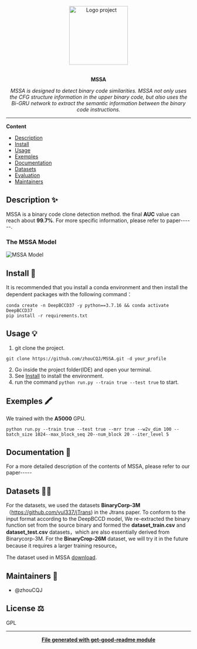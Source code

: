 <div align="center">
  <a href="#">
  	<img src="https://media.giphy.com/media/JIX9t2j0ZTN9S/giphy-downsized.gif" alt="Logo project" height="160" />
  </a>
  <br>
  <br>
  <p>
    <b>MSSA</b>
  </p>
  <p>
     <i>MSSA is designed to detect binary code similarities. MSSA not only uses the CFG structure information in the upper binary code, but also uses the Bi-GRU network to extract the semantic information between the binary code instructions.</i>
  </p>
</div>

---

**Content**

* [Description](##description)
* [Install](##install)
* [Usage](##usage)
* [Exemples](##exemples)
* [Documentation](##documentation)
* [Datasets](##datasets)
* [Evaluation](##evaluation)
* [Maintainers](##maintainers)

## Description ✨
MSSA is a binary code clone detection method.
the final **AUC** value can reach about **99.7%**. For more specific information, please refer to paper------.
### The MSSA Model 
![MSSA Model](https://github.com/SQAbin/assets/170287774/8c34eae0-055c-42aa-b9ad-3240314672e9)

## Install 🐙
It is recommended that you install a conda environment and then install the dependent packages with the following command：
```
conda create -n DeepBCCD37 -y python==3.7.16 && conda activate DeepBCCD37
pip install -r requirements.txt
```

## Usage 💡
1. git clone the project.
```
git clone https://github.com/zhouCQJ/MSSA.git -d your_profile
```
2. Go inside the project folder(IDE) and open your terminal.
3. See  [Install](##install) to install the environment.
4. run the command `python run.py --train true --test true` to start.

## Exemples 🖍
We trained with the **A5000** GPU.
```
python run.py --train true --test true --mrr true --w2v_dim 100 --batch_size 1024--max_block_seq 20--num_block 20 --iter_level 5 
```

## Documentation 📄
For a more detailed description of the contents of MSSA, please refer to our paper-----

## Datasets 👩‍💻
For the datasets, we used the datasets **BinaryCorp-3M**（https://github.com/vul337/jTrans) in the Jtrans paper. To conform to the input format according to the DeepBCCD model, We re-extracted the binary function set from the source binary and formed the **dataset_train.csv** and **dataset_test.csv** datasets，which are also essentially derived from Binarycorp-3M.
For the **BinaryCrop-26M** dataset, we will try it in the future because it requires a larger training resource。					

The dataset used in MSSA [download](https://efss.qloud.my/index.php/s/a2B2S9rNwdXkmBo).

## Maintainers 👷
* @zhouCQJ

## License ⚖️
GPL

---
<div align="center">
	<b>
		<a href="https://www.npmjs.com/package/get-good-readme">File generated with get-good-readme module</a>
	</b>
</div>
